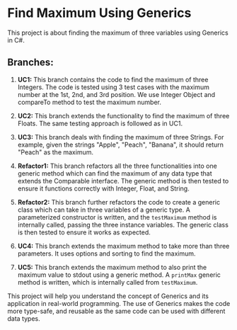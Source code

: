 # Find Maximum Using Generics

This project is about finding the maximum of three variables using Generics in C#. 

## Branches:

1. **UC1:** This branch contains the code to find the maximum of three Integers. The code is tested using 3 test cases with the maximum number at the 1st, 2nd, and 3rd position. We use Integer Object and compareTo method to test the maximum number.

2. **UC2:** This branch extends the functionality to find the maximum of three Floats. The same testing approach is followed as in UC1.

3. **UC3:** This branch deals with finding the maximum of three Strings. For example, given the strings "Apple", "Peach", "Banana", it should return "Peach" as the maximum.

4. **Refactor1:** This branch refactors all the three functionalities into one generic method which can find the maximum of any data type that extends the Comparable interface. The generic method is then tested to ensure it functions correctly with Integer, Float, and String.

5. **Refactor2:** This branch further refactors the code to create a generic class which can take in three variables of a generic type. A parameterized constructor is written, and the `testMaximum` method is internally called, passing the three instance variables. The generic class is then tested to ensure it works as expected.

6. **UC4:** This branch extends the maximum method to take more than three parameters. It uses options and sorting to find the maximum.

7. **UC5:** This branch extends the maximum method to also print the maximum value to stdout using a generic method. A `printMax` generic method is written, which is internally called from `testMaximum`.

This project will help you understand the concept of Generics and its application in real-world programming. The use of Generics makes the code more type-safe, and reusable as the same code can be used with different data types.